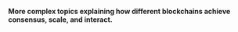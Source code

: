 **More complex topics explaining how different blockchains achieve consensus, scale, and interact.**

